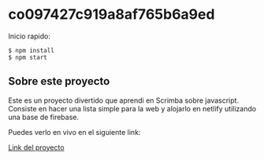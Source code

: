 # co097427c919a8af765b6a9ed
Inicio rapido:
```
$ npm install
$ npm start
````
## Sobre este proyecto
Este es un proyecto divertido que aprendi en Scrimba sobre javascript.
Consiste en hacer una lista simple para la web y alojarlo en netlify utilizando una base de firebase.

Puedes verlo en vivo en el siguiente link:

[Link del proyecto]()
